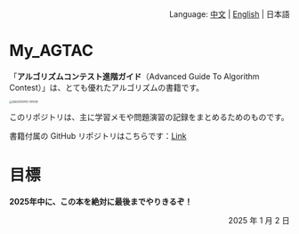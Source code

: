 <div align="right">
  Language:
  <a title="中文" href="../README.md">中文</a> | 
  <a title="English" href="README_en.md">English</a> | 
  日本語
</div>

# My_AGTAC

「**アルゴリズムコンテスト進階ガイド**（Advanced Guide To Algorithm Contest）」は、とても優れたアルゴリズムの書籍です。

<img src="https://my-markdown-picture-bedding.oss-ap-northeast-1.aliyuncs.com/uPic/2025-01-05/QQ20250105-191538.png" alt="QQ20250105-191538" style="zoom: 33%;" />

このリポジトリは、主に学習メモや問題演習の記録をまとめるためのものです。

書籍付属の GitHub リポジトリはこちらです：[Link](https://github.com/lydrainbowcat/tedukuri)

# 目標

**2025年中に、この本を絶対に最後までやりきるぞ！**

<div style="text-align: right;"> 2025 年 1 月 2 日   </div>